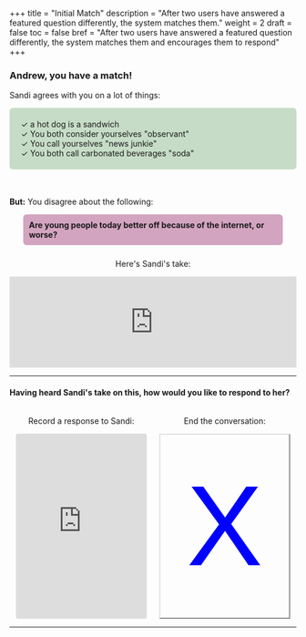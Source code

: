 +++
title = "Initial Match"
description = "After two users have answered a featured question differently, the system matches them."
weight = 2
draft = false
toc = false
bref = "After two users have answered a featured question differently, the system matches them and encourages them to respond"
+++

<style type="text/css">
.section-head:after {
    content: '';
}

ul.checklist {
  padding: 20px;
  background: rgba(143, 188, 143, 0.50);
  border-radius: 6px;
  list-style: none;"
}

ul.checklist li:before {
  content: '✓';
}
</style>

<h3>Andrew, you have a match!</h3>

<p>Sandi agrees with you on a lot of things:</p>

<ul class="checklist">
<li> a hot dog is a sandwich </li>
<li> You both consider yourselves "observant" </li>
<li> You call yourselves "news junkie"
<li> You both call carbonated beverages "soda"</li>
</ul>

<p style="margin-top: 48px">
<strong>But:</strong> You disagree about the following:
</p>

<h4 class="section-head" id="h-basic-template" style="background: rgba(169, 77, 131, 0.5); margin: 24px; margin-top: 10px; padding: 10px; border-radius: 6px;">
Are young people today better off because of the internet, or worse?
</h4>

<p style="width: 100%; text-align: center;">
Here's Sandi's take:
</p>

<iframe width="100%" height="160" src="https://clyp.it/hzmewdkt/widget?token=45f87ac45588346240c59a2edc9349c3" frameborder="0"></iframe>

<hr />
<h4 class="section-head" id="h-basic-template">
Having heard Sandi's take on this, how would you like to respond to her?</h4>

<div style="width: 100%; text-align: center; display: flex">

<section style="flex: 1">
  <p>Record a response to Sandi:</p>

  <iframe width="230" height="325" src="https://clyp.it/recording-widget" frameborder="0" style="border-radius: 4px;"></iframe>

</section>

<section style="flex: 1">
  <p>End the conversation:</p>
  <button style="font-size: 200px; font-weight: 100; color: blue; border-color: #e0e1e1; min-width: 230px; min-height: 325px; background: transparent">X</button>
</section>

</div>

<hr />
